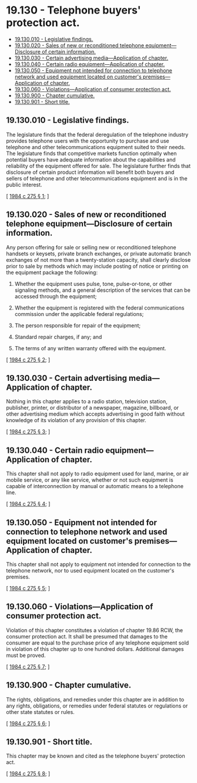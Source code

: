 # 19.130 - Telephone buyers' protection act.
* [19.130.010 - Legislative findings.](#19130010---legislative-findings)
* [19.130.020 - Sales of new or reconditioned telephone equipment—Disclosure of certain information.](#19130020---sales-of-new-or-reconditioned-telephone-equipmentdisclosure-of-certain-information)
* [19.130.030 - Certain advertising media—Application of chapter.](#19130030---certain-advertising-mediaapplication-of-chapter)
* [19.130.040 - Certain radio equipment—Application of chapter.](#19130040---certain-radio-equipmentapplication-of-chapter)
* [19.130.050 - Equipment not intended for connection to telephone network and used equipment located on customer's premises—Application of chapter.](#19130050---equipment-not-intended-for-connection-to-telephone-network-and-used-equipment-located-on-customers-premisesapplication-of-chapter)
* [19.130.060 - Violations—Application of consumer protection act.](#19130060---violationsapplication-of-consumer-protection-act)
* [19.130.900 - Chapter cumulative.](#19130900---chapter-cumulative)
* [19.130.901 - Short title.](#19130901---short-title)
## 19.130.010 - Legislative findings.
The legislature finds that the federal deregulation of the telephone industry provides telephone users with the opportunity to purchase and use telephone and other telecommunications equipment suited to their needs. The legislature finds that competitive markets function optimally when potential buyers have adequate information about the capabilities and reliability of the equipment offered for sale. The legislature further finds that disclosure of certain product information will benefit both buyers and sellers of telephone and other telecommunications equipment and is in the public interest.

\[ [1984 c 275 § 1](https://leg.wa.gov/CodeReviser/documents/sessionlaw/1984c275.pdf?cite=1984%20c%20275%20§%201); \]

## 19.130.020 - Sales of new or reconditioned telephone equipment—Disclosure of certain information.
Any person offering for sale or selling new or reconditioned telephone handsets or keysets, private branch exchanges, or private automatic branch exchanges of not more than a twenty-station capacity, shall clearly disclose prior to sale by methods which may include posting of notice or printing on the equipment package the following:

1. Whether the equipment uses pulse, tone, pulse-or-tone, or other signaling methods, and a general description of the services that can be accessed through the equipment;

2. Whether the equipment is registered with the federal communications commission under the applicable federal regulations;

3. The person responsible for repair of the equipment;

4. Standard repair charges, if any; and

5. The terms of any written warranty offered with the equipment.

\[ [1984 c 275 § 2](https://leg.wa.gov/CodeReviser/documents/sessionlaw/1984c275.pdf?cite=1984%20c%20275%20§%202); \]

## 19.130.030 - Certain advertising media—Application of chapter.
Nothing in this chapter applies to a radio station, television station, publisher, printer, or distributor of a newspaper, magazine, billboard, or other advertising medium which accepts advertising in good faith without knowledge of its violation of any provision of this chapter.

\[ [1984 c 275 § 3](https://leg.wa.gov/CodeReviser/documents/sessionlaw/1984c275.pdf?cite=1984%20c%20275%20§%203); \]

## 19.130.040 - Certain radio equipment—Application of chapter.
This chapter shall not apply to radio equipment used for land, marine, or air mobile service, or any like service, whether or not such equipment is capable of interconnection by manual or automatic means to a telephone line.

\[ [1984 c 275 § 4](https://leg.wa.gov/CodeReviser/documents/sessionlaw/1984c275.pdf?cite=1984%20c%20275%20§%204); \]

## 19.130.050 - Equipment not intended for connection to telephone network and used equipment located on customer's premises—Application of chapter.
This chapter shall not apply to equipment not intended for connection to the telephone network, nor to used equipment located on the customer's premises.

\[ [1984 c 275 § 5](https://leg.wa.gov/CodeReviser/documents/sessionlaw/1984c275.pdf?cite=1984%20c%20275%20§%205); \]

## 19.130.060 - Violations—Application of consumer protection act.
Violation of this chapter constitutes a violation of chapter 19.86 RCW, the consumer protection act. It shall be presumed that damages to the consumer are equal to the purchase price of any telephone equipment sold in violation of this chapter up to one hundred dollars. Additional damages must be proved.

\[ [1984 c 275 § 7](https://leg.wa.gov/CodeReviser/documents/sessionlaw/1984c275.pdf?cite=1984%20c%20275%20§%207); \]

## 19.130.900 - Chapter cumulative.
The rights, obligations, and remedies under this chapter are in addition to any rights, obligations, or remedies under federal statutes or regulations or other state statutes or rules.

\[ [1984 c 275 § 6](https://leg.wa.gov/CodeReviser/documents/sessionlaw/1984c275.pdf?cite=1984%20c%20275%20§%206); \]

## 19.130.901 - Short title.
This chapter may be known and cited as the telephone buyers' protection act.

\[ [1984 c 275 § 8](https://leg.wa.gov/CodeReviser/documents/sessionlaw/1984c275.pdf?cite=1984%20c%20275%20§%208); \]

